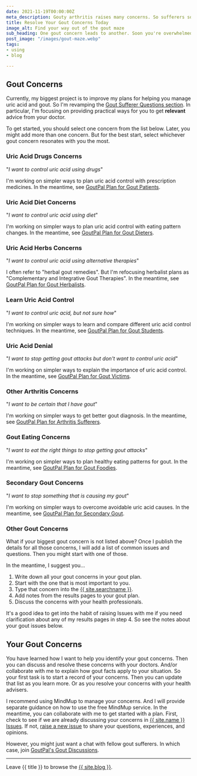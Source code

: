 ```yaml
---
date: 2021-11-19T00:00:00Z
meta_description: Gouty arthritis raises many concerns. So sufferers soon get overwhelmed by uric acid control options. See how to start resolving your gout today.
title: Resolve Your Gout Concerns Today
image_alt: Find your way out of the gout maze
sub_heading: One gout concern leads to another. Soon you're overwhelmed by uric acid treatment choices. Find your way out of the gout maze today.
post_image: "/images/gout-maze.webp"
tags:
- using
- blog

---
```

## Gout Concerns

Currently, my biggest project is to improve my plans for helping you manage uric acid and gout. So I'm revamping the <a href="/9858/questions-for-gout-sufferers/">Gout Sufferer Questions section</a>. In particular, I'm focusing on providing practical ways for you to get <b>relevant</b> advice from your doctor.

To get started, you should select one concern from the list below. Later, you might add more than one concern. But for the best start, select whichever gout concern resonates with you the most.

<h3 id="patient">Uric Acid Drugs Concerns</h3>
<p>"<em>I want to control uric acid using drugs</em>"</p>
<p>I'm working on simpler ways to plan uric acid control with prescription medicines. In the meantime, see <a href="/9602/goutpal-plan-for-gout-patients/">GoutPal Plan for Gout Patients</a>.</p>
<h3 id="diet">Uric Acid Diet Concerns</h3>
<p>"<em>I want to control uric acid using diet</em>"</p>
<p>I'm working on simpler ways to plan uric acid control with eating pattern changes. In the meantime, see <a href="/9601/goutpal-plan-for-gout-dieters/">GoutPal Plan for Gout Dieters</a>.</p>
<h3 id="herbal">Uric Acid Herbs Concerns</h3>
<p>"<em>I want to control uric acid using alternative therapies</em>"</p>
<p>I often refer to "herbal gout remedies". But I'm refocusing herbalist plans as "Complementary and Integrative Gout Therapies". In the meantime, see <a href="/9661/goutpal-plan-for-gout-herbalists/">GoutPal Plan for Gout Herbalists</a>.</p>
<h3 id="student">Learn Uric Acid Control</h3>
<p>"<em>I want to control uric acid, but not sure how</em>"</p>
<p>I'm working on simpler ways to learn and compare different uric acid control techniques. In the meantime, see <a href="/9637/goutpal-plan-for-gout-recce-group/">GoutPal Plan for Gout Students</a>.</p>
<h3 id="victim">Uric Acid Denial</h3>
<p>"<em>I want to stop getting gout attacks but don't want to control uric acid</em>"</p>
<p>I'm working on simpler ways to explain the importance of uric acid control. In the meantime, see <a href="/9667/goutpal-plan-for-gout-victims/">GoutPal Plan for Gout Victims</a>.</p>
<h3 id="arthritis">Other Arthritis Concerns</h3>
<p>"<em>I want to be certain that I have gout</em>"</p>
<p>I'm working on simpler ways to get better gout diagnosis. In the meantime, see <a href="/9642/goutpal-plan-for-arthritis-sufferers/">GoutPal Plan for Arthritis Sufferers</a>.</p>
<h3 id="foodie">Gout Eating Concerns</h3>
<p>"<em>I want to eat the right things to stop getting gout attacks</em>"</p>
<p>I'm working on simpler ways to plan healthy eating patterns for gout. In the meantime, see <a href="/9569/goutpal-plan-for-gout-foodies/">GoutPal Plan for Gout Foodies</a>.</p>
<h3 id="secondary">Secondary Gout Concerns</h3>
<p>"<em>I want to stop something that is causing my gout</em>"</p>
<p>I'm working on simpler ways to overcome avoidable uric acid causes. In the meantime, see <a href="/9653/goutpal-plan-for-secondary-gout/">GoutPal Plan for Secondary Gout</a>.</p>

### Other Gout Concerns

What if your biggest gout concern is not listed above? Once I publish the details for all those concerns, I will add a list of common issues and questions. Then you might start with one of those. 

In the meantime, I suggest you...
1. Write down all your gout concerns in your gout plan.
2. Start with the one that is most important to you.
3. Type that concern into the <a href="{{ site.searchurl }}">{{ site.searchname }}</a>.
4. Add notes from the results pages to your gout plan.
5. Discuss the concerns with your health professionals.

It's a good idea to get into the habit of raising Issues with me if you need clarification about any of my results pages in step 4. So see the notes about your gout issues below.

## Your Gout Concerns

You have learned how I want to help you identify your gout concerns. Then you can discuss and resolve these concerns with your doctors. And/or collaborate with me to explain how gout facts apply to your situation. So your first task is to start a record of your concerns. Then you can update that list as you learn more. Or as you resolve your concerns with your health advisers.

I recommend using MindMup to manage your concerns. And I will provide separate guidance on how to use the free MindMup service. In the meantime, you can collaborate with me to get started with a plan. First, check to see if we are already discussing your concerns in <a href="{{ site.social_links.github }}issues">{{ site.name }} Issues</a>. If not, <a href="{{ site.social_links.github }}issues/new/choose">raise a new issue</a> to share your questions, experiences, and opinions.

However, you might just want a chat with fellow gout sufferers. In which case, join <a href="{{ site.social_links.github }}discussions">GoutPal's Gout Discussions</a>.

***

Leave {{ title }} to browse the <a href="/blog">{{ site.blog }}</a>.
